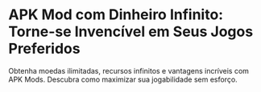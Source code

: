 # APK Mod com Dinheiro Infinito: Torne-se Invencível em Seus Jogos Preferidos

Obtenha moedas ilimitadas, recursos infinitos e vantagens incríveis com APK Mods. Descubra como maximizar sua jogabilidade sem esforço.

